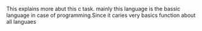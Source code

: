 This explains more abut this c task.
mainly this language is the bassic language in case of programming.Since it caries very basics function about all languaes
